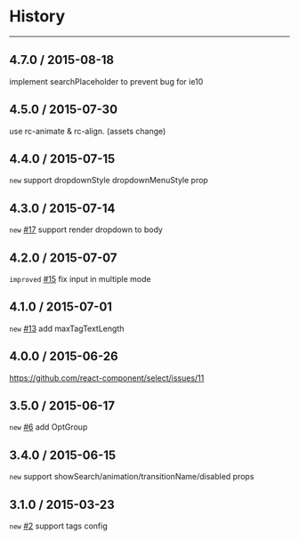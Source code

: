 # History
----

## 4.7.0 / 2015-08-18

implement searchPlaceholder to prevent bug for ie10

## 4.5.0 / 2015-07-30

use rc-animate & rc-align. (assets change)

## 4.4.0 / 2015-07-15

`new` support dropdownStyle dropdownMenuStyle prop

## 4.3.0 / 2015-07-14

`new` [#17](https://github.com/react-component/select/issues/17) support render dropdown to body

## 4.2.0 / 2015-07-07

`improved` [#15](https://github.com/react-component/select/issues/15) fix input in multiple mode

## 4.1.0 / 2015-07-01

`new` [#13](https://github.com/react-component/select/issues/13) add maxTagTextLength

## 4.0.0 / 2015-06-26

https://github.com/react-component/select/issues/11

## 3.5.0 / 2015-06-17

`new` [#6](https://github.com/react-component/select/issues/6) add OptGroup


## 3.4.0 / 2015-06-15

`new` support showSearch/animation/transitionName/disabled props

## 3.1.0 / 2015-03-23

`new` [#2](https://github.com/react-component/select/pull/2) support tags config
